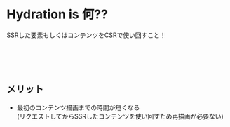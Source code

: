 # Hydration is 何??
SSRした要素もしくはコンテンツをCSRで使い回すこと！
<br>
<br>
<br>
<br>
<br>
## メリット
- 最初のコンテンツ描画までの時間が短くなる<br>
(リクエストしてからSSRしたコンテンツを使い回すため再描画が必要ない)
